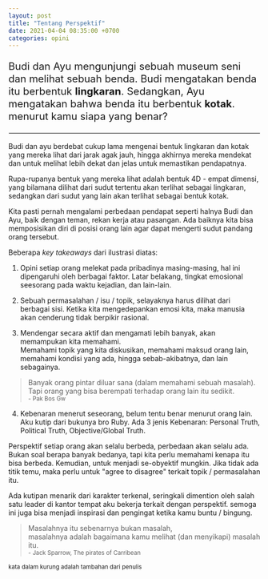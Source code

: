 ```yaml
---
layout: post
title: "Tentang Perspektif"
date: 2021-04-04 08:35:00 +0700
categories: opini
---
```


<p style="font-size: 1.45em;">Budi dan Ayu mengunjungi sebuah museum seni dan melihat sebuah benda. Budi mengatakan benda itu berbentuk <strong>lingkaran</strong>. Sedangkan, Ayu mengatakan bahwa benda itu berbentuk <strong>kotak</strong>. menurut kamu siapa yang benar?</p> 

<hr style="margin: 16px 0; border: 0.5px solid #eee;">

Budi dan ayu berdebat cukup lama mengenai bentuk lingkaran dan kotak yang mereka lihat dari jarak agak jauh, hingga akhirnya mereka mendekat dan  untuk melihat lebih dekat dan jelas untuk memastikan pendapatnya. 

Rupa-rupanya bentuk yang mereka lihat adalah bentuk 4D - empat dimensi, yang bilamana dilihat dari sudut tertentu akan terlihat sebagai lingkaran, sedangkan dari sudut yang lain akan terlihat sebagai bentuk kotak.

Kita pasti pernah mengalami perbedaan pendapat seperti halnya Budi dan Ayu, baik dengan teman, rekan kerja atau pasangan. Ada baiknya kita bisa memposisikan diri di posisi orang lain agar dapat mengerti sudut pandang orang tersebut.

Beberapa *key takeaways* dari ilustrasi diatas:

1. Opini setiap orang melekat pada pribadinya masing-masing, hal ini dipengaruhi oleh berbagai faktor. Latar belakang, tingkat emosional seesorang pada waktu kejadian, dan lain-lain.

2. Sebuah permasalahan / isu / topik, selayaknya harus dilihat dari berbagai sisi. Ketika kita mengedepankan emosi kita, maka manusia akan cenderung tidak berpikir rasional.

3. Mendengar secara aktif dan mengamati lebih banyak, akan memampukan kita memahami.<br>Memahami topik yang kita diskusikan, memahami maksud orang lain, memahami kondisi yang ada, hingga sebab-akibatnya, dan lain sebagainya.
<span style="display: block; margin: 0 auto 8px"></span>
> Banyak orang pintar diluar sana (dalam memahami sebuah masalah).<br>Tapi orang yang bisa berempati terhadap orang lain itu sedikit. 
<br><small>- Pak Bos Gw</small>

4. Kebenaran menerut seseorang, belum tentu benar menurut orang lain. <br>Aku kutip dari bukunya bro Ruby. Ada 3 jenis Kebenaran: Personal Truth, Political Truth, Objective/Global Truth.

Perspektif setiap orang akan selalu berbeda, perbedaan akan selalu ada. Bukan soal berapa banyak bedanya, tapi kita perlu memahami kenapa itu bisa berbeda. Kemudian, untuk menjadi se-obyektif mungkin. Jika tidak ada titik temu, maka perlu untuk "agree to disagree" terkait topik / permasalahan itu.

Ada kutipan menarik dari karakter terkenal, seringkali dimention oleh salah satu leader di kantor tempat aku bekerja terkait dengan perspektif. semoga ini juga bisa menjadi inspirasi dan pengingat ketika kamu buntu / bingung.

> Masalahnya itu sebenarnya bukan masalah, 
<br>masalahnya adalah bagaimana kamu melihat (dan menyikapi) masalah itu. 
<br><small>- Jack Sparrow, The pirates of Carribean</small>

<small>kata dalam kurung adalah tambahan dari penulis</small>